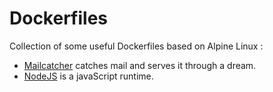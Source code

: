 Dockerfiles
===========

Collection of some useful Dockerfiles based on Alpine Linux :

 * [Mailcatcher](http://mailcatcher.me) catches mail and serves it through a dream.
 * [NodeJS](https://nodejs.org) is a javaScript runtime.

